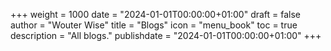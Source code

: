 +++
weight = 1000
date = "2024-01-01T00:00:00+01:00"
draft = false
author = "Wouter Wise"
title = "Blogs"
icon = "menu_book"
toc = true
description = "All blogs."
publishdate = "2024-01-01T00:00:00+01:00"
+++